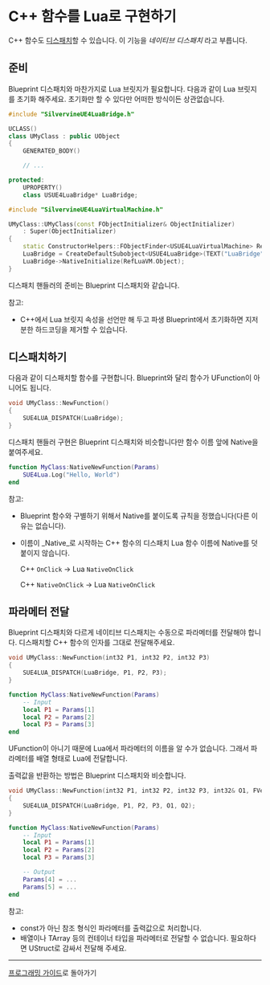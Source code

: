 
C++ 함수를 Lua로 구현하기 
========================

C++ 함수도 [디스패치](WorkWithBlueprintDispatch_ko.md)할 수 있습니다. 이 기능을 _네이티브 디스패치_ 라고 부릅니다.

준비
----

Blueprint 디스패치와 마찬가지로 Lua 브릿지가 필요합니다. 다음과 같이 Lua 브릿지를 초기화 해주세요. 초기화만 할 수 있다만 어떠한 방식이든 상관없습니다.

```cpp
#include "SilvervineUE4LuaBridge.h"

UCLASS()
class UMyClass : public UObject
{
	GENERATED_BODY()

    // ...

protected:
	UPROPERTY()
	class USUE4LuaBridge* LuaBridge;
```
```cpp
#include "SilvervineUE4LuaVirtualMachine.h"

UMyClass::UMyClass(const FObjectInitializer& ObjectInitializer)
	: Super(ObjectInitializer)
{
	static ConstructorHelpers::FObjectFinder<USUE4LuaVirtualMachine> RefLuaVM(TEXT("/Game/BP/LuaVMs/DhLuaVM_Default"));
	LuaBridge = CreateDefaultSubobject<USUE4LuaBridge>(TEXT("LuaBridge"));
	LuaBridge->NativeInitialize(RefLuaVM.Object);
}
```

디스패치 핸들러의 준비는 Blueprint 디스패치와 같습니다. 

참고:
* C++에서 Lua 브릿지 속성을 선언만 해 두고 파생 Blueprint에서 초기화하면 지저분한 하드코딩을 제거할 수 있습니다.

디스패치하기
-----------

다음과 같이 디스패치할 함수를 구현합니다. Blueprint와 달리 함수가 UFunction이 아니어도 됩니다.
```cpp
void UMyClass::NewFunction()
{
	SUE4LUA_DISPATCH(LuaBridge);
}
```

디스패치 핸들러 구현은 Blueprint 디스패치와 비슷합니다만 함수 이름 앞에 Native을 붙여주세요.
```lua
function MyClass:NativeNewFunction(Params)
    SUE4Lua.Log("Hello, World")
end
```

참고:
* Blueprint 함수와 구별하기 위해서 Native를 붙이도록 규칙을 정했습니다(다른 이유는 없습니다).
* 이름이 _Native_로 시작하는 C++ 함수의 디스패치 Lua 함수 이름에 Native를 덧붙이지 않습니다. 

    C++ `OnClick` -> Lua `NativeOnClick`
    
    C++ `NativeOnClick` -> Lua `NativeOnClick`

파라메터 전달
------------

Blueprint 디스패치와 다르게 네이티브 디스패치는 수동으로 파라메터를 전달해야 합니다.
디스패치할 C++ 함수의 인자를 그대로 전달해주세요.
```cpp
void UMyClass::NewFunction(int32 P1, int32 P2, int32 P3)
{
	SUE4LUA_DISPATCH(LuaBridge, P1, P2, P3);
}
```
```lua
function MyClass:NativeNewFunction(Params)
    -- Input
    local P1 = Params[1]
    local P2 = Params[2]
    local P3 = Params[3]
end
```

UFunction이 아니기 때문에 Lua에서 파라메터의 이름을 알 수가 없습니다. 그래서 파라메터를 배열 형태로 Lua에 전달합니다.

출력값을 반환하는 방법은 Blueprint 디스패치와 비슷합니다.
```cpp
void UMyClass::NewFunction(int32 P1, int32 P2, int32 P3, int32& O1, FVector& O2)
{
	SUE4LUA_DISPATCH(LuaBridge, P1, P2, P3, O1, O2);
}
```
```lua
function MyClass:NativeNewFunction(Params)
    -- Input
    local P1 = Params[1]
    local P2 = Params[2]
    local P3 = Params[3]

    -- Output
    Params[4] = ...
    Params[5] = ...
end
```

참고:
* const가 아닌 참조 형식인 파라메터를 출력값으로 처리합니다. 
* 배열이나 TArray 등의 컨테이너 타입을 파라메터로 전달할 수 없습니다. 필요하다면 UStruct로 감싸서 전달해 주세요.

----------------------------------------------------
[프로그래밍 가이드](ProgrammingGuide_ko.md)로 돌아가기